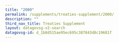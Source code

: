 ```yaml
---
title: "2000"
permalink: /supplements/treaties-supplement/2000/
description: ""
third_nav_title: Treaties Supplement
layout: datagovsg-v2-search
datagovsg-id: d_1b8d515ae95ec695c387843d8c19681f
---
```

